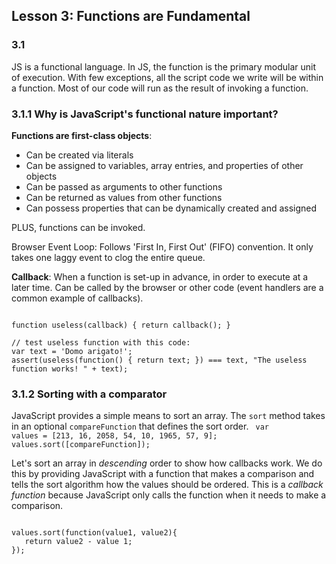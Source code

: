 ## Lesson 3: Functions are Fundamental 

### 3.1
JS is a functional language. In JS, the function is the primary modular unit of execution. With few exceptions, all the script code we write will be within a function. Most of our code will run as the result of invoking a function.

### 3.1.1 Why is JavaScript's functional nature important?

**Functions are first-class objects**: 
* Can be created via literals 
* Can be assigned to variables, array entries, and properties of other objects
* Can be passed as arguments to other functions
* Can be returned as values from other functions
* Can possess properties that can be dynamically created and assigned

PLUS, functions can be invoked. 

Browser Event Loop: Follows 'First In, First Out' (FIFO) convention. It only takes one laggy event to clog the entire queue. 

**Callback**: When a function is set-up in advance, in order to execute at a later time. Can be called by the browser or other code (event handlers are a common example of callbacks). 
<pre><code>
function useless(callback) { return callback(); } 

// test useless function with this code:
var text = 'Domo arigato!';
assert(useless(function() { return text; }) === text, "The useless function works! " + text);
</code></pre>

### 3.1.2 Sorting with a comparator

JavaScript provides a simple means to sort an array. The <code>sort</code> method takes in an optional <code>compareFunction</code> that defines the sort order.
<code>
var values = [213, 16, 2058, 54, 10, 1965, 57, 9];
values.sort([compareFunction]);
</code>

Let's sort an array in *descending* order to show how callbacks work. We do this by providing JavaScript with a function that makes a comparison and tells the sort algorithm how the values should be ordered. This is a *callback function* because JavaScript only calls the function when it needs to make a comparison.  

<pre><code> 
values.sort(function(value1, value2){
   return value2 - value 1;
});




